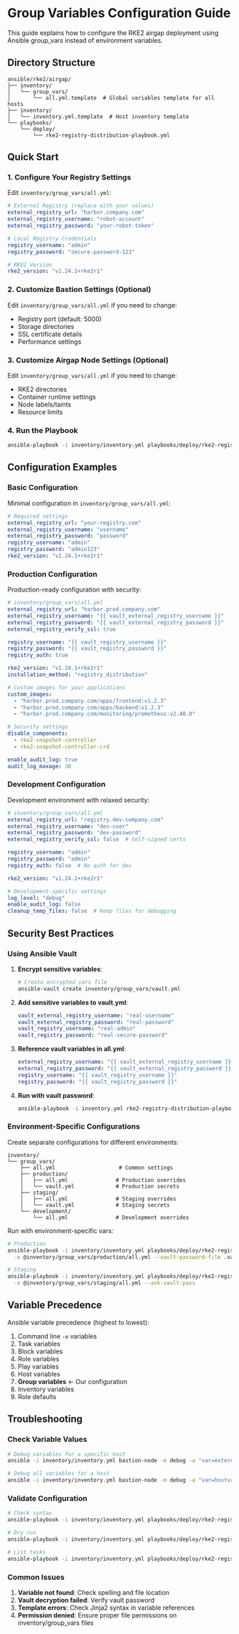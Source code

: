 # Group Variables Configuration Guide

This guide explains how to configure the RKE2 airgap deployment using Ansible group_vars instead of environment variables.

## Directory Structure

```
ansible/rke2/airgap/
├── inventory/
│   └── group_vars/
│       └── all.yml.template  # Global variables template for all hosts
├── inventory/
│   └── inventory.yml.template  # Host inventory template
└── playbooks/
    └── deploy/
        └── rke2-registry-distribution-playbook.yml
```

## Quick Start

### 1. Configure Your Registry Settings

Edit `inventory/group_vars/all.yml`:

```yaml
# External Registry (replace with your values)
external_registry_url: "harbor.company.com"
external_registry_username: "robot-account"
external_registry_password: "your-robot-token"

# Local Registry Credentials
registry_username: "admin"
registry_password: "secure-password-123"

# RKE2 Version
rke2_version: "v1.24.1+rke2r1"
```

### 2. Customize Bastion Settings (Optional)

Edit `inventory/group_vars/all.yml` if you need to change:
- Registry port (default: 5000)
- Storage directories
- SSL certificate details
- Performance settings

### 3. Customize Airgap Node Settings (Optional)

Edit `inventory/group_vars/all.yml` if you need to change:
- RKE2 directories
- Container runtime settings
- Node labels/taints
- Resource limits

### 4. Run the Playbook

```bash
ansible-playbook -i inventory/inventory.yml playbooks/deploy/rke2-registry-distribution-playbook.yml
```

## Configuration Examples

### Basic Configuration

Minimal configuration in `inventory/group_vars/all.yml`:

```yaml
# Required settings
external_registry_url: "your-registry.com"
external_registry_username: "username"
external_registry_password: "password"
registry_username: "admin"
registry_password: "admin123"
rke2_version: "v1.24.1+rke2r1"
```

### Production Configuration

Production-ready configuration with security:

```yaml
# inventory/group_vars/all.yml
external_registry_url: "harbor.prod.company.com"
external_registry_username: "{{ vault_external_registry_username }}"
external_registry_password: "{{ vault_external_registry_password }}"
external_registry_verify_ssl: true

registry_username: "{{ vault_registry_username }}"
registry_password: "{{ vault_registry_password }}"
registry_auth: true

rke2_version: "v1.24.1+rke2r1"
installation_method: "registry_distribution"

# Custom images for your applications
custom_images:
  - "harbor.prod.company.com/apps/frontend:v1.2.3"
  - "harbor.prod.company.com/apps/backend:v1.2.3"
  - "harbor.prod.company.com/monitoring/prometheus:v2.40.0"

# Security settings
disable_components:
  - rke2-snapshot-controller
  - rke2-snapshot-controller-crd

enable_audit_log: true
audit_log_maxage: 30
```

### Development Configuration

Development environment with relaxed security:

```yaml
# inventory/group_vars/all.yml
external_registry_url: "registry.dev.company.com"
external_registry_username: "dev-user"
external_registry_password: "dev-password"
external_registry_verify_ssl: false  # Self-signed certs

registry_username: "admin"
registry_password: "admin"
registry_auth: false  # No auth for dev

rke2_version: "v1.24.1+rke2r1"

# Development-specific settings
log_level: "debug"
enable_audit_log: false
cleanup_temp_files: false  # Keep files for debugging
```

## Security Best Practices

### Using Ansible Vault

1. **Encrypt sensitive variables**:
   ```bash
   # Create encrypted vars file
   ansible-vault create inventory/group_vars/vault.yml
   ```

2. **Add sensitive variables to vault.yml**:
   ```yaml
   vault_external_registry_username: "real-username"
   vault_external_registry_password: "real-password"
   vault_registry_username: "real-admin"
   vault_registry_password: "real-secure-password"
   ```

3. **Reference vault variables in all.yml**:
   ```yaml
   external_registry_username: "{{ vault_external_registry_username }}"
   external_registry_password: "{{ vault_external_registry_password }}"
   registry_username: "{{ vault_registry_username }}"
   registry_password: "{{ vault_registry_password }}"
   ```

4. **Run with vault password**:
   ```bash
   ansible-playbook -i inventory.yml rke2-registry-distribution-playbook.yml --ask-vault-pass
   ```

### Environment-Specific Configurations

Create separate configurations for different environments:

```
inventory/
└── group_vars/
    ├── all.yml                    # Common settings
    ├── production/
    │   ├── all.yml               # Production overrides
    │   └── vault.yml             # Production secrets
    ├── staging/
    │   ├── all.yml               # Staging overrides
    │   └── vault.yml             # Staging secrets
    └── development/
        └── all.yml               # Development overrides
```

Run with environment-specific vars:
```bash
# Production
ansible-playbook -i inventory/inventory.yml playbooks/deploy/rke2-registry-distribution-playbook.yml \
  -e @inventory/group_vars/production/all.yml --vault-password-file .vault_pass

# Staging
ansible-playbook -i inventory/inventory.yml playbooks/deploy/rke2-registry-distribution-playbook.yml \
  -e @inventory/group_vars/staging/all.yml --ask-vault-pass
```

## Variable Precedence

Ansible variable precedence (highest to lowest):
1. Command line `-e` variables
2. Task variables
3. Block variables
4. Role variables
5. Play variables
6. Host variables
7. **Group variables** ← Our configuration
8. Inventory variables
9. Role defaults

## Troubleshooting

### Check Variable Values

```bash
# Debug variables for a specific host
ansible -i inventory/inventory.yml bastion-node -m debug -a "var=external_registry_url"

# Debug all variables for a host
ansible -i inventory/inventory.yml bastion-node -m debug -a "var=hostvars[inventory_hostname]"
```

### Validate Configuration

```bash
# Check syntax
ansible-playbook -i inventory/inventory.yml playbooks/deploy/rke2-registry-distribution-playbook.yml --syntax-check

# Dry run
ansible-playbook -i inventory/inventory.yml playbooks/deploy/rke2-registry-distribution-playbook.yml --check

# List tasks
ansible-playbook -i inventory/inventory.yml playbooks/deploy/rke2-registry-distribution-playbook.yml --list-tasks
```

### Common Issues

1. **Variable not found**: Check spelling and file location
2. **Vault decryption failed**: Verify vault password
3. **Template errors**: Check Jinja2 syntax in variable references
4. **Permission denied**: Ensure proper file permissions on inventory/group_vars files